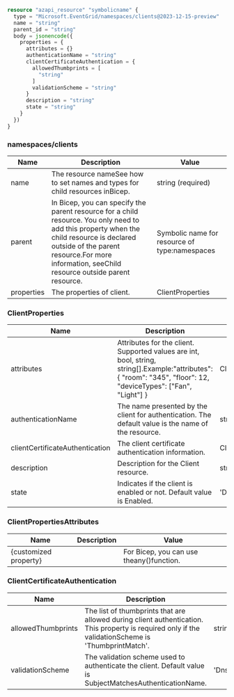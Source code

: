 ```terraform
resource "azapi_resource" "symbolicname" {
  type = "Microsoft.EventGrid/namespaces/clients@2023-12-15-preview"
  name = "string"
  parent_id = "string"
  body = jsonencode({
    properties = {
      attributes = {}
      authenticationName = "string"
      clientCertificateAuthentication = {
        allowedThumbprints = [
          "string"
        ]
        validationScheme = "string"
      }
      description = "string"
      state = "string"
    }
  })
}

```

### namespaces/clients

| Name | Description | Value |
|-|-|-|
| name | The resource nameSee how to set names and types for child resources inBicep. | string (required) |
| parent | In Bicep, you can specify the parent resource for a child resource. You only need to add this property when the child resource is declared outside of the parent resource.For more information, seeChild resource outside parent resource. | Symbolic name for resource of type:namespaces |
| properties | The properties of client. | ClientProperties |


### ClientProperties

| Name | Description | Value |
|-|-|-|
| attributes | Attributes for the client. Supported values are int, bool, string, string[].Example:"attributes": { "room": "345", "floor": 12, "deviceTypes": ["Fan", "Light"] } | ClientPropertiesAttributes |
| authenticationName | The name presented by the client for authentication. The default value is the name of the resource. | string |
| clientCertificateAuthentication | The client certificate authentication information. | ClientCertificateAuthentication |
| description | Description for the Client resource. | string |
| state | Indicates if the client is enabled or not. Default value is Enabled. | 'Disabled''Enabled' |


### ClientPropertiesAttributes

| Name | Description | Value |
|-|-|-|
| {customized property} |  | For Bicep, you can use theany()function. |


### ClientCertificateAuthentication

| Name | Description | Value |
|-|-|-|
| allowedThumbprints | The list of thumbprints that are allowed during client authentication. This property is required only if the validationScheme is 'ThumbprintMatch'. | string[] |
| validationScheme | The validation scheme used to authenticate the client. Default value is SubjectMatchesAuthenticationName. | 'DnsMatchesAuthenticationName''EmailMatchesAuthenticationName''IpMatchesAuthenticationName''SubjectMatchesAuthenticationName''ThumbprintMatch''UriMatchesAuthenticationName' |


